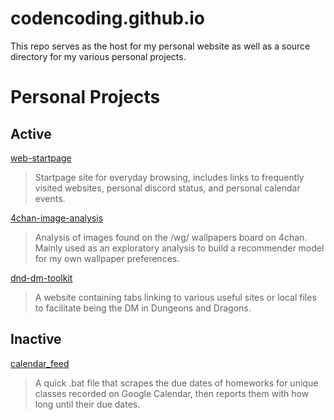 # codencoding.github.io

This repo serves as the host for my personal website as well as a source directory for my various personal projects.

# Personal Projects
## Active

[web-startpage](https://github.com/codencoding/web-startpage) 

>Startpage site for everyday browsing, includes links to frequently visited websites, personal discord status, and personal calendar events.

[4chan-image-analysis](https://github.com/codencoding/4chan-image-analysis) 

>Analysis of images found on the /wg/ wallpapers board on 4chan. Mainly used as an exploratory analysis to build a recommender model for my own wallpaper preferences.

[dnd-dm-toolkit](https://github.com/codencoding/dnd-dm-toolkit) 

>A website containing tabs linking to various useful sites or local files to facilitate being the DM in Dungeons and Dragons.

## Inactive

[calendar_feed](https://github.com/codencoding/calendar_feed)

>A quick .bat file that scrapes the due dates of homeworks for unique classes recorded on Google Calendar, then reports them with how long until their due dates.
